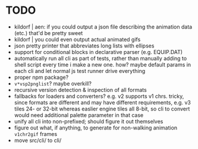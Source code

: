 # TODO

- kildorf | aen: if you could output a json file describing the animation data (etc.) that'd be pretty sweet
- kildorf | you could even output actual animated gifs
- json pretty printer that abbreviates long lists with ellipses
- support for conditional blocks in declarative parser (e.g. EQUIP.DAT)
- automatically run all cli as part of tests, rather than manually adding to shell script every time i make a new one. how? maybe default params in each cli and let normal js test runner drive everything
- proper npm package?
- `v*vsp2pnglist`? maybe overkill?
- recursive version detection & inspection of all formats
- fallbacks for loaders and converters? e.g. v2 supports v1 chrs. tricky, since formats are different and may have different requirements, e.g. v3 tiles 24- or 32-bit whereas easlier engine tiles all 8-bit, so cli to convert would need additional palette parameter in that case
- unify all cli into non-prefixed; should figure it out themselves
- figure out what, if anything, to generate for non-walking animation `v1chr2gif` frames
- move src/cli/ to cli/
